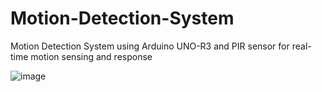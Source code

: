 # Motion-Detection-System
Motion Detection System using Arduino UNO-R3 and PIR sensor for real-time motion sensing and response

![image](https://github.com/Navdeep-J/Motion-Detection-System/assets/98450290/a1605bd6-2227-402b-85b4-1aa86c5e6d14)
